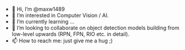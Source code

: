 - 👋 Hi, I’m @maxw1489
- 👀 I’m interested in Computer Vision / AI.
- 🌱 I’m currently learning ...
- 💞️ I’m looking to collaborate on object detection models building from low-level upwards (RPN, FPN, RIO etc. in detail).
- 📫 How to reach me: just give me a hug ;)

<!---
maxw1489/maxw1489 is a ✨ special ✨ repository because its `README.md` (this file) appears on your GitHub profile.
You can click the Preview link to take a look at your changes.
--->
